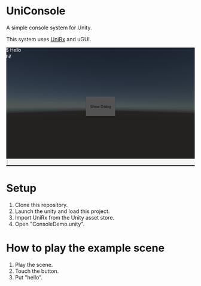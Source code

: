 # UniConsole

A simple console system for Unity.

This system uses [UniRx](https://www.assetstore.unity3d.com/jp/#!/content/17276) and uGUI.

![image](https://raw.githubusercontent.com/fumobox/UniConsole/master/screenshot.png)

# Setup

1. Clone this repository.
2. Launch the unity and load this project.
3. Import UniRx from the Unity asset store.
4. Open "ConsoleDemo.unity".

# How to play the example scene

1. Play the scene.
2. Touch the button.
3. Put "hello".




